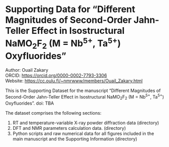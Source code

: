 # Supporting Data for “Different Magnitudes of Second-Order Jahn-Teller Effect in Isostructural NaMO<sub>2</sub>F<sub>2</sub> (M = Nb<sup>5+</sup>, Ta<sup>5+</sup>) Oxyfluorides”
Author: Ouail Zakary \
ORCID: https://orcid.org/0000-0002-7793-3306 \
Website: https://cc.oulu.fi/~nmrwww/members/Ouail_Zakary.html

This is the Supporting Dataset for the manuscript “Different Magnitudes of Second-Order Jahn-Teller Effect in Isostructural NaMO<sub>2</sub>F<sub>2</sub> (M = Nb<sup>5+</sup>, Ta<sup>5+</sup>) Oxyfluorides”. doi: TBA

The dataset comprises the following sections:

1. RT and temperature-variable X-ray powder diffraction data (directory)
2. DFT and NMR parameters calculation data. (directory)
3. Python scripts and raw numerical data for all figures included in the main manuscript and the Supporting Information (directory)
